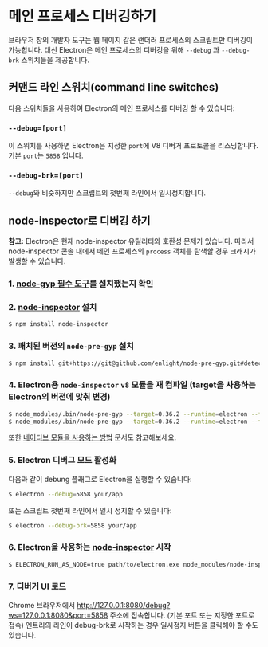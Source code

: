 ﻿# 메인 프로세스 디버깅하기

브라우저 창의 개발자 도구는 웹 페이지 같은 랜더러 프로세스의 스크립트만 디버깅이
가능합니다. 대신 Electron은 메인 프로세스의 디버깅을 위해 `--debug` 과 `--debug-brk`
스위치들을 제공합니다.

## 커맨드 라인 스위치(command line switches)

다음 스위치들을 사용하여 Electron의 메인 프로세스를 디버깅 할 수 있습니다:

### `--debug=[port]`

이 스위치를 사용하면 Electron은 지정한 `port`에 V8 디버거 프로토콜을 리스닝합니다.
기본 `port`는 `5858` 입니다.

### `--debug-brk=[port]`

`--debug`와 비슷하지만 스크립트의 첫번째 라인에서 일시정지합니다.

## node-inspector로 디버깅 하기

__참고:__ Electron은 현재 node-inspector 유틸리티와 호환성 문제가 있습니다. 따라서
node-inspector 콘솔 내에서 메인 프로세스의 `process` 객체를 탐색할 경우 크래시가
발생할 수 있습니다.

### 1. [node-gyp 필수 도구][node-gyp-required-tools]를 설치했는지 확인

### 2. [node-inspector][node-inspector] 설치

```bash
$ npm install node-inspector
```

### 3. 패치된 버전의 `node-pre-gyp` 설치

```bash
$ npm install git+https://git@github.com/enlight/node-pre-gyp.git#detect-electron-runtime-in-find
```

### 4. Electron용 `node-inspector` `v8` 모듈을 재 컴파일 (target을 사용하는 Electron의 버전에 맞춰 변경)

```bash
$ node_modules/.bin/node-pre-gyp --target=0.36.2 --runtime=electron --fallback-to-build --directory node_modules/v8-debug/ --dist-url=https://atom.io/download/atom-shell reinstall
$ node_modules/.bin/node-pre-gyp --target=0.36.2 --runtime=electron --fallback-to-build --directory node_modules/v8-profiler/ --dist-url=https://atom.io/download/atom-shell reinstall
```

또한 [네이티브 모듈을 사용하는 방법](how-to-install-native-modules) 문서도 참고해보세요.

### 5. Electron 디버그 모드 활성화

다음과 같이 debung 플래그로 Electron을 실행할 수 있습니다:

```bash
$ electron --debug=5858 your/app
```

또는 스크립트 첫번째 라인에서 일시 정지할 수 있습니다:

```bash
$ electron --debug-brk=5858 your/app
```

### 6. Electron을 사용하는 [node-inspector][node-inspector] 시작

```bash
$ ELECTRON_RUN_AS_NODE=true path/to/electron.exe node_modules/node-inspector/bin/inspector.js
```

### 7. 디버거 UI 로드

Chrome 브라우저에서 http://127.0.0.1:8080/debug?ws=127.0.0.1:8080&port=5858 주소에
접속합니다. (기본 포트 또는 지정한 포트로 접속) 엔트리의 라인이 debug-brk로 시작하는
경우 일시정지 버튼을 클릭해야 할 수도 있습니다.

[node-inspector]: https://github.com/node-inspector/node-inspector
[node-gyp-required-tools]: https://github.com/nodejs/node-gyp#installation
[how-to-install-native-modules]: using-native-node-modules.md#네이티브-모듈을-설치하는-방법
